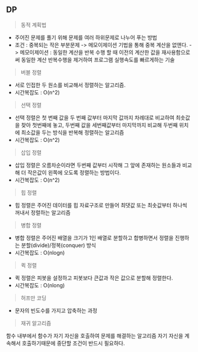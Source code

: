 
## DP

> 동적 계획법
- 주어진 문제를 풀기 위해 문제를 여러 하위문제로 나누어 푸는 방법
- 조건 : 중복되는 작은 부분문제 -> 메모이제이션 기법을 통해 중복 계산을 없앤다.
-> 메모이제이션 : 동일한 계산을 반복 수행 할 때 이전의 계산한 값을 재사용함으로써 동일한 계산 반복수행을 제거하여 프로그램 실행속도를 빠르게하는 기술
> 버블 정렬
- 서로 인접한 두 원소를 비교해서 정렬하는 알고리즘. 
- 시간복잡도 : O(n^2)

> 선택 정렬
- 선택 정렬은 첫 번째 값을 두 번째 값부터 마지막 값까지 차례대로 비교하여 최솟값을 찾아 첫번째에 놓고,
두번째 값을 세번째값부터 마지막까지 비교해 두번째 위치에 최소값을 두는 방식을 반복해 정렬하는 알고리즘
- 시간복잡도 : O(n^2)

> 삽입 정렬
- 삽입 정렬은 오름차순이라면 두번째 값부터 시작해 그 앞에 존재하는 원소들과 비교해 더 작은값이 왼쪽에 오도록 정렬하는 방법이다.
- 시간복잡도 : O(n^2)

> 힙 정렬
- 힙 정렬은 주어진 데이터를 힙 자료구조로 만들어 최댓값 또는 최솟값부터 하나씩 꺼내서 정렬하는 알고리즘

> 병합 정렬
- 병합 정렬은 주어진 배열을 크기가 1인 배열로 분할하고 합병하면서 정렬을 진행하는 분할(divide)/정복(conquer) 방식
- 시간복잡도 : O(nlogn)

> 퀵 정렬
- 퀵 정렬은 피봇을 설정하고 피봇보다 큰값과 작은 값으로 분할해 정렬한다.
- 시간복잡도 : O(nlong)

> 허프만 코딩

- 문자의 빈도수를 가지고 압축하는 과정

> 재귀 알고리즘

함수 내부에서 함수가 자기 자신을 호출하여 문제를 해결하는 알고리즘
자기 자신을 계속해서 호출하기때문에 중단할 조건이 반드시 필요하다.